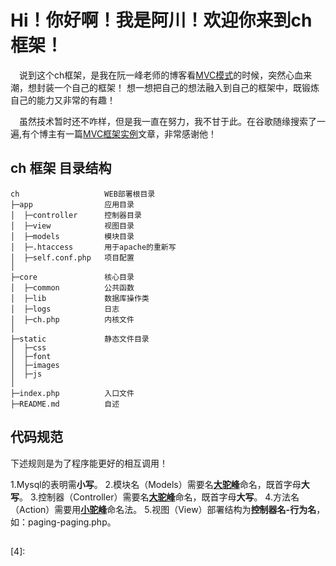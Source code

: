# Hi！你好啊！我是阿川！欢迎你来到ch框架！ 

&emsp;说到这个ch框架，是我在阮一峰老师的博客看[MVC模式][1]的时候，突然心血来潮，想封装一个自己的框架！ 想一想把自己的想法融入到自己的框架中，既锻炼自己的能力又非常的有趣！

&emsp;虽然技术暂时还不咋样，但是我一直在努力，我不甘于此。在谷歌随缘搜索了一遍,有个博主有一篇[MVC框架实例][2]文章，非常感谢他！

## ch 框架 目录结构
    ch                   WEB部署根目录
    ├─app                应用目录
    │  ├─controller      控制器目录
    │  ├─view            视图目录
    │  ├─models          模块目录
    │  ├─.htaccess       用于apache的重新写
    │  ├─self.conf.php   项目配置
    │
    ├─core               核心目录
    │  ├─common          公共函数
    │  ├─lib             数据库操作类
    │  ├─logs            日志
    │  ├─ch.php          内核文件
    │
    ├─static             静态文件目录
    │  ├─css
    │  ├─font
    │  ├─images
    │  ├─js
    │
    ├─index.php          入口文件
    ├─README.md          自述

## 代码规范
下述规则是为了程序能更好的相互调用！

   1.Mysql的表明需**小写**。
   2.模块名（Models）需要名[**大驼峰**][3]命名，既首字母**大写**。
   3.控制器（Controller）需要名[**大驼峰**][3]命名，既首字母**大写**。
   4.方法名（Action）需要用[**小驼峰**][3]命名法。
   5.视图（View）部署结构为**控制器名-行为名**，如：paging-paging.php。

## 





[1]: http://www.ruanyifeng.com/blog/2007/11/mvc.html
[2]: https://www.awaimai.com/128.html
[3]: https://www.kancloud.cn/kancloud/lua_style_guide/66327
[4]: 